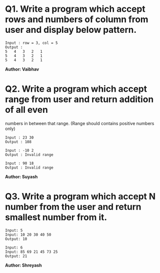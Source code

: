 # Q1. Write a program which accept rows and numbers of column from user and display below pattern.
~~~
Input : row = 3, col = 5
Output :
5   4   3   2   1
5   4   3   2   1
5   4   3   2   1
~~~
**Author: Vaibhav**

# Q2. Write a program which accept range from user and return addition of all even
numbers in between that range. (Range should contains positive numbers only)
~~~
Input : 23 30
Output : 108

Input : -10 2
Output : Invalid range

Input : 90 18
Output : Invalid range
~~~
**Author: Suyash**

# Q3. Write a program which accept N number from the user and return smallest number from it.
~~~
Input: 5
Input: 10 20 30 40 50
Output: 10

Input: 6
Input: 85 69 21 45 73 25
Output: 21
~~~
**Author: Shreyash**
